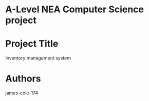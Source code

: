 # A-Level NEA Computer Science project
# Project Title
Inventory management system
# Authors
james-cole-174

